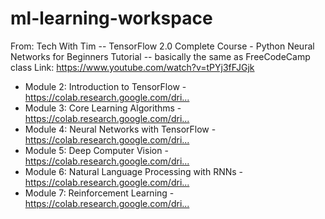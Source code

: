 # ml-learning-workspace



From: Tech With Tim -- TensorFlow 2.0 Complete Course - Python Neural Networks for Beginners Tutorial -- basically the same as FreeCodeCamp class
Link: https://www.youtube.com/watch?v=tPYj3fFJGjk

* Module 2: Introduction to TensorFlow - https://colab.research.google.com/dri...​
* Module 3: Core Learning Algorithms - https://colab.research.google.com/dri...​
* Module 4: Neural Networks with TensorFlow - https://colab.research.google.com/dri...​
* Module 5: Deep Computer Vision - https://colab.research.google.com/dri...​
* Module 6: Natural Language Processing with RNNs -  https://colab.research.google.com/dri...​
* Module 7: Reinforcement Learning -  https://colab.research.google.com/dri...​
